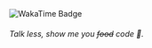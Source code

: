 <div>
  <img href="https://wakatime.com/@holyfata" alt="WakaTime Badge" src="https://wakatime.com/badge/user/8a6aaaac-2685-4623-b4ff-27411dbe3a10.svg"></img>
</div>

###### Talk less, show me you <del>food</del> code 🤣.

